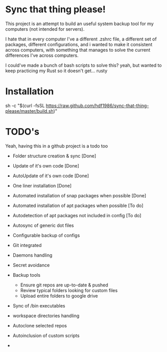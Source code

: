 # Sync that thing please!

This project is an attempt to build an useful system backup tool for my computers (not intended for servers).

I hate that in every computer I've a different .zshrc file, a different set of packages, different configurations, and i wanted to make it consistent across computers, with something that manages to solve the current differences I've across computers.

I could've made a bunch of bash scripts to solve this? yeah, but wanted to keep practicing my Rust so it doesn't get... rusty

# Installation

sh -c "$(curl -fsSL https://raw.github.com/hdf1986/sync-that-thing-please/master/build.sh)"

# TODO's
Yeah, having this in a github project is a todo too

- Folder structure creation & sync [Done]
- Update of it's own code [Done]
- AutoUpdate of it's own code [Done]
- One liner installation [Done]
- Automated installation of snap packages when possible [Done]
- Automated installation of apt packages when possible [To do]
- Autodetection of apt packages not included in config [To do]

- Autosync of generic dot files
- Configurable backup of configs
- Git integrated
- Daemons handling
- Secret avoidance
- Backup tools
  - Ensure git repos are up-to-date & pushed
  - Review typical folders looking for custom files
  - Upload entire folders to google drive
- Sync of /bin executables
- workspace directories handling
- Autoclone selected repos
- Autoinclusion of custom scripts
-


